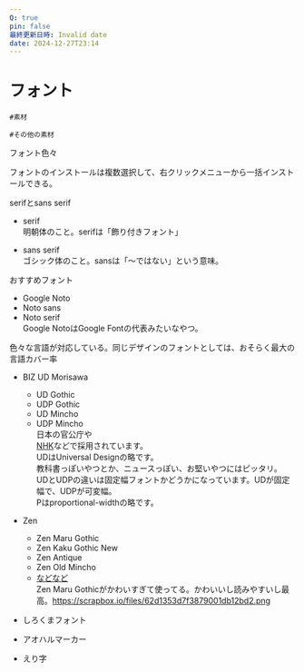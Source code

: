 ```yaml
---
Q: true
pin: false
最終更新日時: Invalid date
date: 2024-12-27T23:14
---
```

# フォント

`#素材`

`#その他の素材`

フォント色々

フォントのインストールは複数選択して、右クリックメニューから一括インストールできる。

serifとsans serif

- serif  
明朝体のこと。serifは「飾り付きフォント」  

- sans serif  
ゴシック体のこと。sansは「～ではない」という意味。  

おすすめフォント

- Google Noto  
- Noto sans  
- Noto serif  
Google NotoはGoogle Fontの代表みたいなやつ。  

色々な言語が対応している。同じデザインのフォントとしては、おそらく最大の言語カバー率

- BIZ UD Morisawa
    - UD Gothic
    - UDP Gothic
    - UD Mincho
    - UDP Mincho  
        日本の官公庁や  
        [NHK](https://www.nhk.or.jp/info/pr/toptalk/assets/pdf/kaichou/2022/04/005.pdf)などで採用されています。  
        UDはUniversal Designの略です。  
        教科書っぽいやつとか、ニュースっぽい、お堅いやつにはピッタリ。  
        UDとUDPの違いは固定幅フォントかどうかになっています。UDが固定幅で、UDPが可変幅。  
        Pはproportional-widthの略です。  
        
- Zen
    - Zen Maru Gothic
    - Zen Kaku Gothic New
    - Zen Antique
    - Zen Old Mincho
    - [などなど](https://fonts.google.com/?query=zen&subset=japanese)  
        Zen Maru Gothicがかわいすぎて使ってる。かわいいし読みやすいし最高。https://scrapbox.io/files/62d1353d7f3879001db12bd2.png  
        
- しろくまフォント
- アオハルマーカー
- えり字